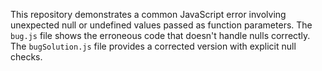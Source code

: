 This repository demonstrates a common JavaScript error involving unexpected null or undefined values passed as function parameters. The `bug.js` file shows the erroneous code that doesn't handle nulls correctly.  The `bugSolution.js` file provides a corrected version with explicit null checks.